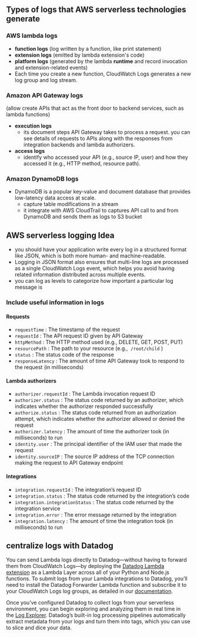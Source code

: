 ## Types of logs that AWS serverless technologies generate
### AWS lambda logs
-   **function logs** (log written by a function, like print statement)
-   **extension logs** (emitted by lambda extension's code)
-   **platform logs** (generated by the lambda **runtime** and record invocation and extension-related events)
-   Each time you create a new function, CloudWatch Logs generates a new log group and log stream.

### Amazon API Gateway logs
(allow create APIs that act as the front door to backend services, such as lambda functions)
-   **execution logs**
    -   its document steps API Gateway takes to process a request. you can see details of requests to APIs along with the responses from integration backends and lambda authorizers.
-   **access logs**
    -   identify who accessed your API (e.g., source IP, user) and how they accessed it (e.g., HTTP method, resource path).

### Amazon DynamoDB logs
-   DynamoDB is a popular key-value and document database that provides low-latency data access at scale.
    -   capture table modifications in a stream
    -   it integrate with AWS CloudTrail to captures API call to and from DynamoDB and sends them as logs to S3 bucket

## AWS serverless logging Idea
-   you should have your application write every log in a structured format like JSON, which is both more human- and machine-readable.
-   Logging in JSON format also ensures that multi-line logs are processed as a single CloudWatch Logs event, which helps you avoid having related information distributed across multiple events.
-   you can log as levels to categorize how important a particular log message is

### Include useful information in logs
#### Requests
-   `requestTime` : The timestamp of the request
-   `requestId` : The API request ID given by API Gateway
-   `httpMethod` : The HTTP method used (e.g., DELETE, GET, POST, PUT)
-   `resourcePath` : The path to your resource (e.g.,  `/root/child` )
-   `status` : The status code of the response
-   `responseLatency` : The amount of time API Gateway took to respond to the request (in milliseconds)
#### Lambda authorizers
-   `authorizer.requestId` : The Lambda invocation request ID
-   `authorizer.status` : The status code returned by an authorizer, which indicates whether the authorizer responded successfully
-   `authorize.status` : The status code returned from an authorization attempt, which indicates whether the authorizer allowed or denied the request
-   `authorizer.latency` : The amount of time the authorizer took (in milliseconds) to run
-   `identity.user` : The principal identifier of the IAM user that made the request
-   `identity.sourceIP` : The source IP address of the TCP connection making the request to API Gateway endpoint
#### Integrations
-   `integration.requestId` : The integration’s request ID
-   `integration.status` : The status code returned by the integration’s code
-   `integration.integrationStatus` : The status code returned by the integration service
-   `integration.error` : The error message returned by the integration
-   `integration.latency` : The amount of time the integration took (in milliseconds) to run

## centralize logs with Datadog
You can send Lambda logs directly to Datadog—without having to forward them from CloudWatch Logs—by deploying the [Datadog Lambda extension](https://docs.datadoghq.com/serverless/libraries_integrations/extension/) as a Lambda Layer across all of your Python and Node.js functions. To submit logs from your Lambda integrations to Datadog, you’ll need to install the Datadog Forwarder Lambda function and subscribe it to your CloudWatch Logs log groups, as detailed in our [documentation](https://docs.datadoghq.com/logs/guide/send-aws-services-logs-with-the-datadog-lambda-function/?tab=awsconsole).

Once you’ve configured Datadog to collect logs from your serverless environment, you can begin exploring and analyzing them in real time in the [Log Explorer](https://app.datadoghq.com/logs). Datadog’s built-in log processing pipelines automatically extract metadata from your logs and turn them into tags, which you can use to slice and dice your data.
